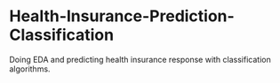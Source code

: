 # Health-Insurance-Prediction-Classification
Doing EDA and predicting health insurance response with classification algorithms.
